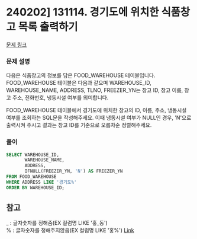 # 240202] 131114. 경기도에 위치한 식품창고 목록 출력하기

[문제 링크](https://school.programmers.co.kr/learn/courses/30/lessons/131114)

### 문제 설명
다음은 식품창고의 정보를 담은 FOOD_WAREHOUSE 테이블입니다. FOOD_WAREHOUSE 테이블은 다음과 같으며 WAREHOUSE_ID, WAREHOUSE_NAME, ADDRESS, TLNO, FREEZER_YN는 창고 ID, 창고 이름, 창고 주소, 전화번호, 냉동시설 여부를 의미합니다.

FOOD_WAREHOUSE 테이블에서 경기도에 위치한 창고의 ID, 이름, 주소, 냉동시설 여부를 조회하는 SQL문을 작성해주세요. 이때 냉동시설 여부가 NULL인 경우, 'N'으로 출력시켜 주시고 결과는 창고 ID를 기준으로 오름차순 정렬해주세요.

### 풀이
```sql
SELECT WAREHOUSE_ID,
       WAREHOUSE_NAME,
       ADDRESS,
       IFNULL(FREEZER_YN, 'N') AS FREEZER_YN
FROM FOOD_WAREHOUSE
WHERE ADDRESS LIKE '경기도%'
ORDER BY WAREHOUSE_ID;
```

## 참고
_ : 글자숫자를 정해줌(EX 컬럼명 LIKE '홍_동')  
% : 글자숫자를 정해주지않음(EX 컬럼명 LIKE '홍%') [Link](https://coding-factory.tistory.com/114)

